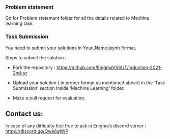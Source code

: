 ### Problem statement
Go for Problem statement folder for all the details related to Machine learning task.

### Task Submission
You need to submit your solutions in  Your_Name.ipynb format.

Steps to submit the solution : 
* Fork the repository : <a href="https://github.com/EnigmaVSSUT/induction-2021-2nd-yr">https://github.com/EnigmaVSSUT/induction-2021-2nd-yr</a>

* Upload your solution ( in proper format as mentioned above) in the ‘Task Submission’ section inside ‘Machine Learning’ folder.

* Make a pull request for evaluation.

## Contact us:
In case of any difficulty feel free to ask in Enigma’s discord server : <a href="https://discord.gg/Qwa6gtWP">https://discord.gg/Qwa6gtWP</a>
